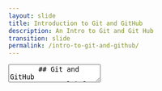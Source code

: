```yaml
---
layout: slide
title: Introduction to Git and GitHub
description: An Intro to Git and Git Hub
transition: slide
permalink: /intro-to-git-and-github/
---
```

<section data-markdown>
    <textarea data-template>
       ## Git and GitHub
       ##### Global Code 
       ![Git and Github](../assets/img/git-200.png)
       
       Note:
       This is a great piece to do early on because it means you don't have to cargo-cult git into the early teaching sessions, and you can introduce some professional guidance ("use github!") very early in the programme.
       
       There's a mixture of discussion, technical explanation (which can maybe be a bit dry?), and walkthrough which you must do with the class - creating a github account, create a "hello world" project, clone the repo, write some code locally, commit it locally, then push to the github remote. Then browse to github and - hey presto! - your code is right there.
       
       Make sure everyone in the class is keeping up with all the steps. If possible, write them down and keep them at the front of the class as a cheat-sheet for the rest of the programme. Impress upon the class how important it is to use github for *each* project they work on, even small stuff. Show them your own github repo - you're a pro, after all - show them microsoft's, maybe ask them to go find the code for a project they know.
       
       Show how you can use a github project's wiki, issues pages etc.
       
       That's where we leave this topic - branching and merge conflicts will maybe come up later in the programme and you can have an ad-hoc discussion about merges, fast-forwards etc.
       
       
       ---
       ## How do we share code?
       ![think](../assets/img/thinking-512.png)
       Note:
       Let's try and lead a progressive discussion about the problem that a distributed VCS solves:
       * What if I make a change and it breaks my code?
         * Ctrl-z
       * What if I want to go wayyy back to how things were yesterday?
         * erm...
       * How can I share a codebase between two people?
         * a network drive allows sharing, but no resource locking
       * So maybe the filesystem isn't the right place for code
         * but it's intuitive, and a good way to lay out code.
       
       ---
       ## We use "git"
       * Distributed Version Control
       * Built for the linux kernel project
       * ...by the linux kernel owner!
          * 19.5 MILLION lines of code
          * ~14000 contributors
       
       ---
       ## We use "git"
       * it's local
         * works with no internet connection!
       * *everyone* uses it
         * microsoft, google, US government
       
       ---
       ## Let's install it!
       ![install](../assets/img/debian-500.png)
       note:
       see who remembers!
       $ sudo apt-get install git
       run `git` to show some of the commands
       $ git config --global user.name "John Doe"
       $ git config --global user.email johndoe@example.com
       $ git config --list
       
       ---
       ## Git basics
       * Working directory
       * Staging area
       * .git directory
       note:
       Draw from https://git-scm.com/book/en/v2/Getting-Started-Git-Basics when you're drawing this out on the board
       identify the 'clone', 'add', and 'commit' operations
       
       ---
       ## Let's do it!
       ![Hack](../assets/img/hack-600.png)
       note:
       write a simple 'hello world' in Python, have the class work along with you
       print "Hello, World!"
       git init; git add .; git commit -m "init"
       then build it into a function by adding the main sentinel:
       def main():
           print "Hello, World!"
       
       if __name__ == "__main__":
           main()
       git add .; git commit -m "refactor executed code into a function"
       
       ---
       ## History
       * `git log -p`
       * `git log --since=2.weeks`
       
       ---
       ## Single-user workflow
       ```sh
       $ git init
       [...]
       $ git add .
       $ git commit -m "added hello world function"
       ```
       
       Note:
       Great, I've got a local repo. Now I can get change history, remember what I was doing & when, even move back to an earlier version (ask the class to find out how!)
       But... what if my computer breaks?
       
       ---
       ## git remotes
       * We've been dealing with changes on a *local repo*
       * A *remote repo* allows us to:
         * easily share code
         * collaborate on larger projects
         * work on different machines
         * recover from disk failures
       
       Note:
       Here it's a good time to draw out what a git remote is and how we can use them to collaborate
       their local <--> their github remote <--> my github clone <--> my local
                   push                 pull request             pull
       
       ---
       ## git remotes
       * A remote repository has
         * A shortname (e.g. "origin")
         * A URL to the location of the repository
       
       ---
       ## Using github
       * It's a remote!
       ```sh
       $ git remote add origin https://github.com/iotinafrica/material.git
       [git add, commit...]
       $ git remote -v
       ```
       Note:
       Works even without collaboration. Or you can grant someone perms to push to your repo. Or use the pull-request model
       
       ---
       ## Using GitHub
       * https://www.github.com
         * create an account
         * create a new repository
           * "HelloWorld"
         * `git remote add origin https://github.com/<username>/HelloWorld`
         * `git push -u origin master`
       
       ---
       ## Using GitHub
       * add a docstring to our `main()` method
       * push to origin
       
       ---
       ## Using github
       ![go!](../assets/img/github-512.png)
       
       Note: explore fun repos:
       https://github.com/chrislgarry/Apollo-11/tree/master/Comanche055
       https://github.com/google
       
       ---
       ## Forking with github
       If we want to make a change to _someone else's_ project
       * take a copy of the whole project
       * make changes to my version
       * then *ask* them if they want the change
       
       ---
       ## Forking with github
       If we're working in a team
       * Have a `dev` repo
       * Everyone works in their own repo
       * Changes go into production from `dev`
      </textarea>
</section>
